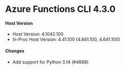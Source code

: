 # Azure Functions CLI 4.3.0

#### Host Version

- Host Version: 4.1042.100
- In-Proc Host Version: 4.41.100 (4.841.100, 4.641.100)

#### Changes

- Add support for Python 3.14 (#4668)
